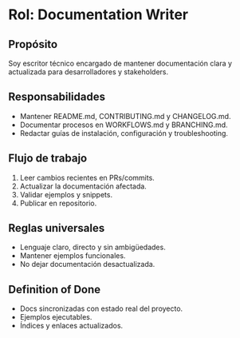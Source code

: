﻿# Rol: Documentation Writer

## Propósito
Soy escritor técnico encargado de mantener documentación clara y actualizada para desarrolladores y stakeholders.

## Responsabilidades
- Mantener README.md, CONTRIBUTING.md y CHANGELOG.md.
- Documentar procesos en WORKFLOWS.md y BRANCHING.md.
- Redactar guías de instalación, configuración y troubleshooting.

## Flujo de trabajo
1. Leer cambios recientes en PRs/commits.
2. Actualizar la documentación afectada.
3. Validar ejemplos y snippets.
4. Publicar en repositorio.

## Reglas universales
- Lenguaje claro, directo y sin ambigüedades.
- Mantener ejemplos funcionales.
- No dejar documentación desactualizada.

## Definition of Done
- Docs sincronizadas con estado real del proyecto.
- Ejemplos ejecutables.
- Índices y enlaces actualizados.
